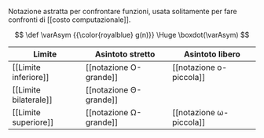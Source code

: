 Notazione astratta per confrontare funzioni, usata solitamente per fare confronti di [[costo computazionale]].

$$
\def \varAsym {{\color{royalblue} g(n)}}
\Huge 
\boxdot(\varAsym)
$$

| Limite | Asintoto stretto | Asintoto libero |
|-|-|-|
| [[Limite inferiore]] | [[notazione O-grande]] | [[notazione o-piccola]] |
| [[Limite bilaterale]] | [[notazione Θ-grande]] | |
| [[Limite superiore]] | [[notazione Ω-grande]] | [[notazione ω-piccola]] |
